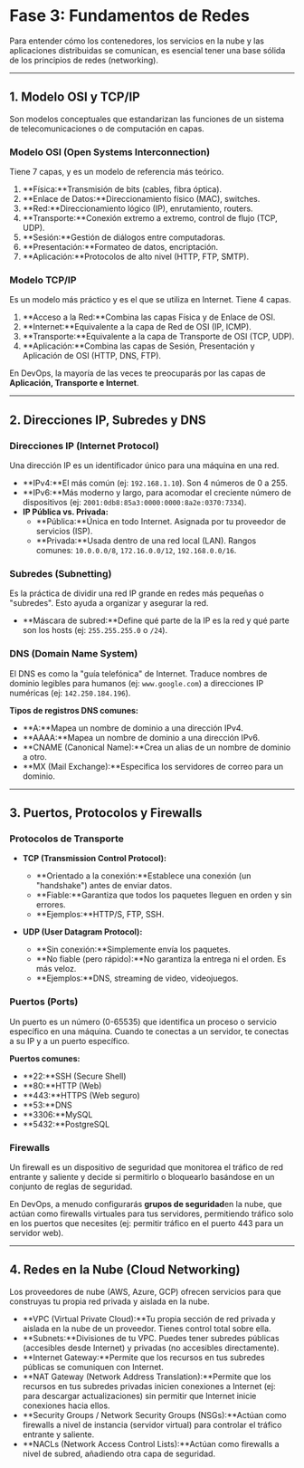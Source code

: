 # Fase 3: Fundamentos de Redes

Para entender cómo los contenedores, los servicios en la nube y las aplicaciones distribuidas se comunican, es esencial tener una base sólida de los principios de redes (networking).

---

<a name="modelo-osi"></a>
## 1. Modelo OSI y TCP/IP

Son modelos conceptuales que estandarizan las funciones de un sistema de telecomunicaciones o de computación en capas.

### **Modelo OSI (Open Systems Interconnection)**

Tiene 7 capas, y es un modelo de referencia más teórico.
1. **Física:**Transmisión de bits (cables, fibra óptica).
2. **Enlace de Datos:**Direccionamiento físico (MAC), switches.
3. **Red:**Direccionamiento lógico (IP), enrutamiento, routers.
4. **Transporte:**Conexión extremo a extremo, control de flujo (TCP, UDP).
5. **Sesión:**Gestión de diálogos entre computadoras.
6. **Presentación:**Formateo de datos, encriptación.
7. **Aplicación:**Protocolos de alto nivel (HTTP, FTP, SMTP).

### **Modelo TCP/IP**

Es un modelo más práctico y es el que se utiliza en Internet. Tiene 4 capas.

1. **Acceso a la Red:**Combina las capas Física y de Enlace de OSI.
2. **Internet:**Equivalente a la capa de Red de OSI (IP, ICMP).
3. **Transporte:**Equivalente a la capa de Transporte de OSI (TCP, UDP).
4. **Aplicación:**Combina las capas de Sesión, Presentación y Aplicación de OSI (HTTP, DNS, FTP).

En DevOps, la mayoría de las veces te preocuparás por las capas de **Aplicación, Transporte e Internet**.

---

<a name="ip-dns"></a>
## 2. Direcciones IP, Subredes y DNS

### **Direcciones IP (Internet Protocol)**

Una dirección IP es un identificador único para una máquina en una red.
- **IPv4:**El más común (ej: `192.168.1.10`). Son 4 números de 0 a 255.
- **IPv6:**Más moderno y largo, para acomodar el creciente número de dispositivos (ej: `2001:0db8:85a3:0000:0000:8a2e:0370:7334`).
- **IP Pública vs. Privada:**
  - **Pública:**Única en todo Internet. Asignada por tu proveedor de servicios (ISP).
  - **Privada:**Usada dentro de una red local (LAN). Rangos comunes: `10.0.0.0/8`, `172.16.0.0/12`, `192.168.0.0/16`.

### **Subredes (Subnetting)**

Es la práctica de dividir una red IP grande en redes más pequeñas o "subredes". Esto ayuda a organizar y asegurar la red.
- **Máscara de subred:**Define qué parte de la IP es la red y qué parte son los hosts (ej: `255.255.255.0` o `/24`).

### **DNS (Domain Name System)**

El DNS es como la "guía telefónica" de Internet. Traduce nombres de dominio legibles para humanos (ej: `www.google.com`) a direcciones IP numéricas (ej: `142.250.184.196`).

**Tipos de registros DNS comunes:**
- **A:**Mapea un nombre de dominio a una dirección IPv4.
- **AAAA:**Mapea un nombre de dominio a una dirección IPv6.
- **CNAME (Canonical Name):**Crea un alias de un nombre de dominio a otro.
- **MX (Mail Exchange):**Especifica los servidores de correo para un dominio.

---

<a name="protocolos"></a>
## 3. Puertos, Protocolos y Firewalls

### **Protocolos de Transporte**

- **TCP (Transmission Control Protocol):**
  - **Orientado a la conexión:**Establece una conexión (un "handshake") antes de enviar datos.
  - **Fiable:**Garantiza que todos los paquetes lleguen en orden y sin errores.
  - **Ejemplos:**HTTP/S, FTP, SSH.

- **UDP (User Datagram Protocol):**
  - **Sin conexión:**Simplemente envía los paquetes.
  - **No fiable (pero rápido):**No garantiza la entrega ni el orden. Es más veloz.
  - **Ejemplos:**DNS, streaming de video, videojuegos.

### **Puertos (Ports)**

Un puerto es un número (0-65535) que identifica un proceso o servicio específico en una máquina. Cuando te conectas a un servidor, te conectas a su IP y a un puerto específico.

**Puertos comunes:**
- **22:**SSH (Secure Shell)
- **80:**HTTP (Web)
- **443:**HTTPS (Web seguro)
- **53:**DNS
- **3306:**MySQL
- **5432:**PostgreSQL

### **Firewalls**

Un firewall es un dispositivo de seguridad que monitorea el tráfico de red entrante y saliente y decide si permitirlo o bloquearlo basándose en un conjunto de reglas de seguridad.

En DevOps, a menudo configurarás **grupos de seguridad**en la nube, que actúan como firewalls virtuales para tus servidores, permitiendo tráfico solo en los puertos que necesites (ej: permitir tráfico en el puerto 443 para un servidor web).

---

<a name="redes-nube"></a>
## 4. Redes en la Nube (Cloud Networking)

Los proveedores de nube (AWS, Azure, GCP) ofrecen servicios para que construyas tu propia red privada y aislada en la nube.

- **VPC (Virtual Private Cloud):**Tu propia sección de red privada y aislada en la nube de un proveedor. Tienes control total sobre ella.
- **Subnets:**Divisiones de tu VPC. Puedes tener subredes públicas (accesibles desde Internet) y privadas (no accesibles directamente).
- **Internet Gateway:**Permite que los recursos en tus subredes públicas se comuniquen con Internet.
- **NAT Gateway (Network Address Translation):**Permite que los recursos en tus subredes privadas inicien conexiones a Internet (ej: para descargar actualizaciones) sin permitir que Internet inicie conexiones hacia ellos.
- **Security Groups / Network Security Groups (NSGs):**Actúan como firewalls a nivel de instancia (servidor virtual) para controlar el tráfico entrante y saliente.
- **NACLs (Network Access Control Lists):**Actúan como firewalls a nivel de subred, añadiendo otra capa de seguridad.
